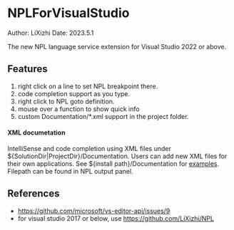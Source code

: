 # NPLForVisualStudio
Author: LiXizhi 
Date: 2023.5.1

The new NPL language service extension for Visual Studio 2022 or above.

## Features
1. right click on a line to set NPL breakpoint there. 
2. code completion support as you type. 
3. right click to NPL goto definition.
4. mouse over a function to show quick info
5. custom Documentation/*.xml support in the project folder.

#### XML documetation
 IntelliSense and code completion using XML files under ${SolutionDir|ProjectDir}/Documentation.  Users can add new XML files for their own applications. 
 See ${install path}/Documentation for [examples](https://github.com/LiXizhi/NPLForVisualStudio/blob/master/Documentation/NplDocumentation.xml). Filepath can be found in NPL output panel.

## References
- https://github.com/microsoft/vs-editor-api/issues/9
- for visual studio 2017 or below,  use https://github.com/LiXizhi/NPL